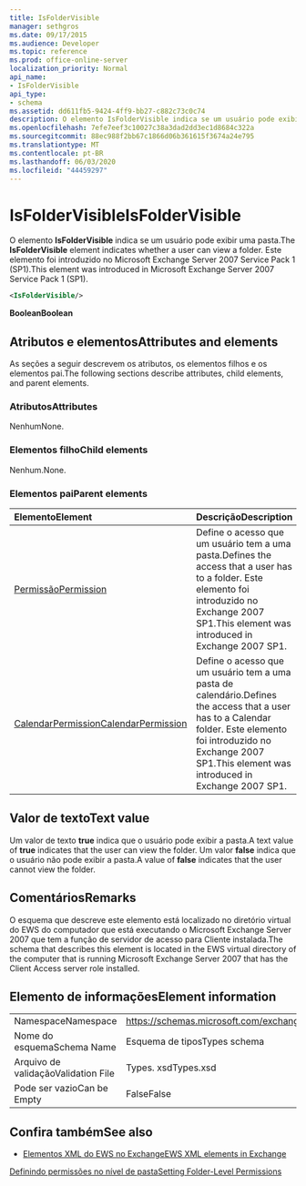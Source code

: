 ```yaml
---
title: IsFolderVisible
manager: sethgros
ms.date: 09/17/2015
ms.audience: Developer
ms.topic: reference
ms.prod: office-online-server
localization_priority: Normal
api_name:
- IsFolderVisible
api_type:
- schema
ms.assetid: dd611fb5-9424-4ff9-bb27-c882c73c0c74
description: O elemento IsFolderVisible indica se um usuário pode exibir uma pasta. Este elemento foi introduzido no Microsoft Exchange Server 2007 Service Pack 1 (SP1).
ms.openlocfilehash: 7efe7eef3c10027c38a3dad2dd3ec1d8684c322a
ms.sourcegitcommit: 88ec988f2bb67c1866d06b361615f3674a24e795
ms.translationtype: MT
ms.contentlocale: pt-BR
ms.lasthandoff: 06/03/2020
ms.locfileid: "44459297"
---
```

# <a name="isfoldervisible"></a><span data-ttu-id="2daa0-104">IsFolderVisible</span><span class="sxs-lookup"><span data-stu-id="2daa0-104">IsFolderVisible</span></span>

<span data-ttu-id="2daa0-105">O elemento **IsFolderVisible** indica se um usuário pode exibir uma pasta.</span><span class="sxs-lookup"><span data-stu-id="2daa0-105">The **IsFolderVisible** element indicates whether a user can view a folder.</span></span> <span data-ttu-id="2daa0-106">Este elemento foi introduzido no Microsoft Exchange Server 2007 Service Pack 1 (SP1).</span><span class="sxs-lookup"><span data-stu-id="2daa0-106">This element was introduced in Microsoft Exchange Server 2007 Service Pack 1 (SP1).</span></span> 
  
```xml
<IsFolderVisible/>
```

 <span data-ttu-id="2daa0-107">**Boolean**</span><span class="sxs-lookup"><span data-stu-id="2daa0-107">**Boolean**</span></span>
## <a name="attributes-and-elements"></a><span data-ttu-id="2daa0-108">Atributos e elementos</span><span class="sxs-lookup"><span data-stu-id="2daa0-108">Attributes and elements</span></span>

<span data-ttu-id="2daa0-109">As seções a seguir descrevem os atributos, os elementos filhos e os elementos pai.</span><span class="sxs-lookup"><span data-stu-id="2daa0-109">The following sections describe attributes, child elements, and parent elements.</span></span>
  
### <a name="attributes"></a><span data-ttu-id="2daa0-110">Atributos</span><span class="sxs-lookup"><span data-stu-id="2daa0-110">Attributes</span></span>

<span data-ttu-id="2daa0-111">Nenhum</span><span class="sxs-lookup"><span data-stu-id="2daa0-111">None.</span></span>
  
### <a name="child-elements"></a><span data-ttu-id="2daa0-112">Elementos filho</span><span class="sxs-lookup"><span data-stu-id="2daa0-112">Child elements</span></span>

<span data-ttu-id="2daa0-113">Nenhum.</span><span class="sxs-lookup"><span data-stu-id="2daa0-113">None.</span></span>
  
### <a name="parent-elements"></a><span data-ttu-id="2daa0-114">Elementos pai</span><span class="sxs-lookup"><span data-stu-id="2daa0-114">Parent elements</span></span>

|<span data-ttu-id="2daa0-115">**Elemento**</span><span class="sxs-lookup"><span data-stu-id="2daa0-115">**Element**</span></span>|<span data-ttu-id="2daa0-116">**Descrição**</span><span class="sxs-lookup"><span data-stu-id="2daa0-116">**Description**</span></span>|
|:-----|:-----|
|[<span data-ttu-id="2daa0-117">Permissão</span><span class="sxs-lookup"><span data-stu-id="2daa0-117">Permission</span></span>](permission.md) <br/> |<span data-ttu-id="2daa0-118">Define o acesso que um usuário tem a uma pasta.</span><span class="sxs-lookup"><span data-stu-id="2daa0-118">Defines the access that a user has to a folder.</span></span> <span data-ttu-id="2daa0-119">Este elemento foi introduzido no Exchange 2007 SP1.</span><span class="sxs-lookup"><span data-stu-id="2daa0-119">This element was introduced in Exchange 2007 SP1.</span></span>  <br/> |
|[<span data-ttu-id="2daa0-120">CalendarPermission</span><span class="sxs-lookup"><span data-stu-id="2daa0-120">CalendarPermission</span></span>](calendarpermission.md) <br/> |<span data-ttu-id="2daa0-121">Define o acesso que um usuário tem a uma pasta de calendário.</span><span class="sxs-lookup"><span data-stu-id="2daa0-121">Defines the access that a user has to a Calendar folder.</span></span> <span data-ttu-id="2daa0-122">Este elemento foi introduzido no Exchange 2007 SP1.</span><span class="sxs-lookup"><span data-stu-id="2daa0-122">This element was introduced in Exchange 2007 SP1.</span></span>  <br/> |
   
## <a name="text-value"></a><span data-ttu-id="2daa0-123">Valor de texto</span><span class="sxs-lookup"><span data-stu-id="2daa0-123">Text value</span></span>

<span data-ttu-id="2daa0-124">Um valor de texto **true** indica que o usuário pode exibir a pasta.</span><span class="sxs-lookup"><span data-stu-id="2daa0-124">A text value of **true** indicates that the user can view the folder.</span></span> <span data-ttu-id="2daa0-125">Um valor **false** indica que o usuário não pode exibir a pasta.</span><span class="sxs-lookup"><span data-stu-id="2daa0-125">A value of **false** indicates that the user cannot view the folder.</span></span> 
  
## <a name="remarks"></a><span data-ttu-id="2daa0-126">Comentários</span><span class="sxs-lookup"><span data-stu-id="2daa0-126">Remarks</span></span>

<span data-ttu-id="2daa0-127">O esquema que descreve este elemento está localizado no diretório virtual do EWS do computador que está executando o Microsoft Exchange Server 2007 que tem a função de servidor de acesso para Cliente instalada.</span><span class="sxs-lookup"><span data-stu-id="2daa0-127">The schema that describes this element is located in the EWS virtual directory of the computer that is running Microsoft Exchange Server 2007 that has the Client Access server role installed.</span></span>
  
## <a name="element-information"></a><span data-ttu-id="2daa0-128">Elemento de informações</span><span class="sxs-lookup"><span data-stu-id="2daa0-128">Element information</span></span>

|||
|:-----|:-----|
|<span data-ttu-id="2daa0-129">Namespace</span><span class="sxs-lookup"><span data-stu-id="2daa0-129">Namespace</span></span>  <br/> |https://schemas.microsoft.com/exchange/services/2006/types  <br/> |
|<span data-ttu-id="2daa0-130">Nome do esquema</span><span class="sxs-lookup"><span data-stu-id="2daa0-130">Schema Name</span></span>  <br/> |<span data-ttu-id="2daa0-131">Esquema de tipos</span><span class="sxs-lookup"><span data-stu-id="2daa0-131">Types schema</span></span>  <br/> |
|<span data-ttu-id="2daa0-132">Arquivo de validação</span><span class="sxs-lookup"><span data-stu-id="2daa0-132">Validation File</span></span>  <br/> |<span data-ttu-id="2daa0-133">Types. xsd</span><span class="sxs-lookup"><span data-stu-id="2daa0-133">Types.xsd</span></span>  <br/> |
|<span data-ttu-id="2daa0-134">Pode ser vazio</span><span class="sxs-lookup"><span data-stu-id="2daa0-134">Can be Empty</span></span>  <br/> |<span data-ttu-id="2daa0-135">False</span><span class="sxs-lookup"><span data-stu-id="2daa0-135">False</span></span>  <br/> |
   
## <a name="see-also"></a><span data-ttu-id="2daa0-136">Confira também</span><span class="sxs-lookup"><span data-stu-id="2daa0-136">See also</span></span>



- [<span data-ttu-id="2daa0-137">Elementos XML do EWS no Exchange</span><span class="sxs-lookup"><span data-stu-id="2daa0-137">EWS XML elements in Exchange</span></span>](ews-xml-elements-in-exchange.md)


[<span data-ttu-id="2daa0-138">Definindo permissões no nível de pasta</span><span class="sxs-lookup"><span data-stu-id="2daa0-138">Setting Folder-Level Permissions</span></span>](https://msdn.microsoft.com/library/c7530e86-5112-401c-b10a-9c054ae59f07%28Office.15%29.aspx)

